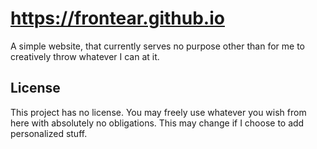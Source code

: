 # <https://frontear.github.io>

A simple website, that currently serves no purpose other than for me to creatively throw whatever I can at it.

## License

This project has no license. You may freely use whatever you wish from here with absolutely no obligations. This may change if I choose to add personalized stuff.
